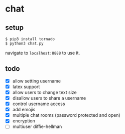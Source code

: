 # chat

## setup

```
$ pip3 install tornado
$ python3 chat.py
```
navigate to `localhost:8888` to use it.

## todo

- [x] allow setting username
- [x] latex support
- [x] allow users to change text size
- [x] disallow users to share a username
- [x] control username access
- [x] add emojis
- [x] multiple chat rooms (password protected and open)
- [x] encryption
- [ ] multiuser diffie-hellman
